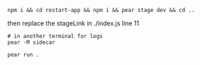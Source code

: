 ```
npm i && cd restart-app && npm i && pear stage dev && cd ..
```

then replace the stageLink in ./index.js line 11

```
# in another terminal for logs
pear -M sidecar 
```

```
pear run .
```